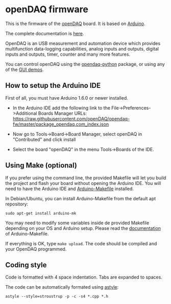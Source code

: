 openDAQ firmware
================

This is the firmware of the [openDAQ](http://open-daq.com) board. It is based
on [Arduino](http://arduino.cc/).

The complete documentation is [here](http://opendaq.readthedocs.io/en/latest/).

OpenDAQ is an USB measurement and automation device which provides
multifunction data-logging capabilities, analog inputs and outputs, digital
inputs and outputs, timer, counter and many more features.

You can control openDAQ using the
[opendaq-python](http://opendaq-python.readthedocs.org/en/latest/opendaq.html)
package, or using any of the [GUI demos](https://github.com/openDAQ/opendaq-gui).

How to setup the Arduino IDE
------------------------------------
First of all, you must have Arduino 1.6.0 or newer installed.

* In the Arduino IDE add the following link to the
  File->Preferences->Additional Boards Manager URLs:
  https://raw.githubusercontent.com/openDAQ/opendaq-fw/master/package_opendaq.com_index.json

* Now go to Tools->Board->Board Manager, select openDAQ in "Contributed" and
  click install

* Select the board "openDAQ" in the menu Tools->Boards of the IDE.

Using Make (optional)
---------------------
If you prefer using the command line, the provided Makefile will let you build
the project and flash your board without opening the Arduino IDE. You will need
to have the Arduino IDE and
[Arduino-Makefile](https://github.com/sudar/Arduino-Makefile) installed.

In Debian/Ubuntu, you can install Arduino-Makefile from the default apt repository:

    sudo apt-get install arduino-mk

You may need to modify some variables inside de provided Makefile depending on
your OS and Arduino setup. Please read the
[documentation](https://github.com/sudar/Arduino-Makefile) of Arduino-Makefile.

If everything is OK, type `make upload`. The code should be compiled and your
OpenDAQ programmed.

Coding style
------------
Code is formatted with 4 space indentation. Tabs are expanded to spaces.

The code can be automatically formated using [astyle](http://astyle.sourceforge.net/):

```
astyle --style=stroustrup -p -c -s4 *.cpp *.h
```
